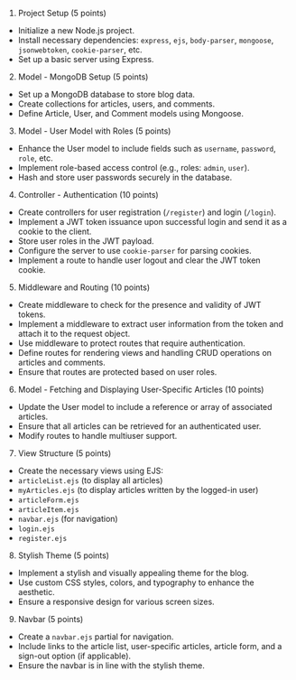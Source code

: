 1. Project Setup (5 points)
- Initialize a new Node.js project.
- Install necessary dependencies: `express`, `ejs`, `body-parser`, `mongoose`, `jsonwebtoken`, `cookie-parser`, etc.
- Set up a basic server using Express.

2. Model - MongoDB Setup (5 points)
- Set up a MongoDB database to store blog data.
- Create collections for articles, users, and comments.
- Define Article, User, and Comment models using Mongoose.

3. Model - User Model with Roles (5 points)
- Enhance the User model to include fields such as `username`, `password`, `role`, etc.
- Implement role-based access control (e.g., roles: `admin`, `user`).
- Hash and store user passwords securely in the database.

4. Controller - Authentication (10 points)
- Create controllers for user registration (`/register`) and login (`/login`).
- Implement a JWT token issuance upon successful login and send it as a cookie to the client.
- Store user roles in the JWT payload.
- Configure the server to use `cookie-parser` for parsing cookies.
- Implement a route to handle user logout and clear the JWT token cookie.

5. Middleware and Routing (10 points)
- Create middleware to check for the presence and validity of JWT tokens.
- Implement a middleware to extract user information from the token and attach it to the request object.
- Use middleware to protect routes that require authentication.
- Define routes for rendering views and handling CRUD operations on articles and comments.
- Ensure that routes are protected based on user roles.

6. Model - Fetching and Displaying User-Specific Articles (10 points)
- Update the User model to include a reference or array of associated articles.
- Ensure that all articles can be retrieved for an authenticated user.
- Modify routes to handle multiuser support.

7. View Structure (5 points)
- Create the necessary views using EJS:
- `articleList.ejs` (to display all articles)
- `myArticles.ejs` (to display articles written by the logged-in user)
- `articleForm.ejs`
- `articleItem.ejs`
- `navbar.ejs` (for navigation)
- `login.ejs`
- `register.ejs`

8. Stylish Theme (5 points)
- Implement a stylish and visually appealing theme for the blog.
- Use custom CSS styles, colors, and typography to enhance the aesthetic.
- Ensure a responsive design for various screen sizes.

9. Navbar (5 points)
- Create a `navbar.ejs` partial for navigation.
- Include links to the article list, user-specific articles, article form, and a sign-out option (if applicable).
- Ensure the navbar is in line with the stylish theme.
